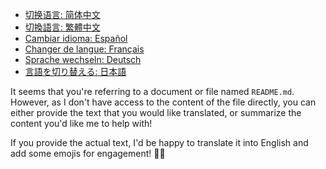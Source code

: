 - [切换语言: 简体中文](/README.md)
- [切換語言: 繁體中文](/README/README_繁体中文.md)
- [Cambiar idioma: Español](/README/README_Español.md)
- [Changer de langue: Français](/README/README_Français.md)
- [Sprache wechseln: Deutsch](/README/README_Deutsch.md)
- [言語を切り替える: 日本語](/README/README_日本語.md)

It seems that you're referring to a document or file named `README.md`. However, as I don't have access to the content of the file directly, you can either provide the text that you would like translated, or summarize the content you'd like me to help with!

If you provide the actual text, I'd be happy to translate it into English and add some emojis for engagement! 🌟📄